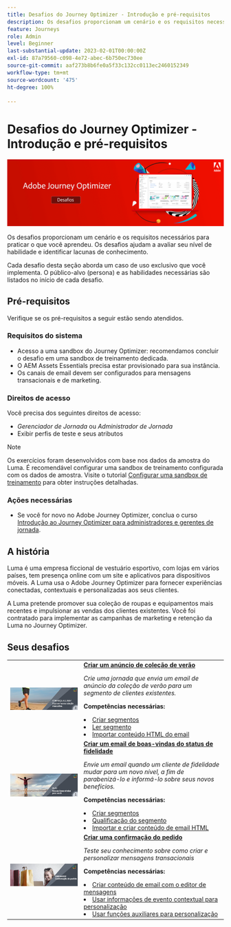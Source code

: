 ```yaml
---
title: Desafios do Journey Optimizer - Introdução e pré-requisitos
description: Os desafios proporcionam um cenário e os requisitos necessários para praticar o que você aprendeu. Cada desafio aborda um caso de uso exclusivo que você implementa.
feature: Journeys
role: Admin
level: Beginner
last-substantial-update: 2023-02-01T00:00:00Z
exl-id: 87a79560-c098-4e72-abec-6b750ec730ee
source-git-commit: aaf273b8b6fe0a5f33c132cc0113ec2460152349
workflow-type: tm+mt
source-wordcount: '475'
ht-degree: 100%

---
```


# Desafios do Journey Optimizer - Introdução e pré-requisitos

![Banner Desafio AJO](./assets/ajo-banner-challenges.png)

Os desafios proporcionam um cenário e os requisitos necessários para praticar o que você aprendeu. Os desafios ajudam a avaliar seu nível de habilidade e identificar lacunas de conhecimento.

Cada desafio desta seção aborda um caso de uso exclusivo que você implementa. O público-alvo (persona) e as habilidades necessárias são listados no início de cada desafio.

## Pré-requisitos

Verifique se os pré-requisitos a seguir estão sendo atendidos.

### Requisitos do sistema

* Acesso a uma sandbox do Journey Optimizer: recomendamos concluir o desafio em uma sandbox de treinamento dedicada.
* O AEM Assets Essentials precisa estar provisionado para sua instância.
* Os canais de email devem ser configurados para mensagens transacionais e de marketing.

### Direitos de acesso

Você precisa dos seguintes direitos de acesso:

* *Gerenciador de Jornada* ou *Administrador de Jornada*
* Exibir perfis de teste e seus atributos

>[!NOTE]
> Os exercícios foram desenvolvidos com base nos dados da amostra do Luma. É recomendável configurar uma sandbox de treinamento configurada com os dados de amostra. Visite o tutorial [Configurar uma sandbox de treinamento](/help/tutorial-configure-a-training-sandbox/introduction-and-prerequisites.md) para obter instruções detalhadas.

### Ações necessárias

* Se você for novo no Adobe Journey Optimizer, conclua o curso [Introdução ao Journey Optimizer para administradores e gerentes de jornada](https://experienceleague.adobe.com/docs/courses/using/journeyoptimizer-u-1-2022-1-1-0.html?lang=pt-BR).

## A história

Luma é uma empresa ficcional de vestuário esportivo, com lojas em vários países, tem presença online com um site e aplicativos para dispositivos móveis. A Luma usa o Adobe Journey Optimizer para fornecer experiências conectadas, contextuais e personalizadas aos seus clientes.

A Luma pretende promover sua coleção de roupas e equipamentos mais recentes e impulsionar as vendas dos clientes existentes. Você foi contratado para implementar as campanhas de marketing e retenção da Luma no Journey Optimizer.

## Seus desafios

<table>
<tr>
<td>
 <div>
      <a href="summer-collection-announcement-challenge.md">
        <img alt="Imagem para o Anúncio da Coleção de verão" src="./assets/email-assets/luma-transactional-onboarding-3.png"/>
      </a>
      </div>
  </td>
  <td>
   <strong><a href="summer-collection-announcement-challenge.md">Criar um anúncio de coleção de verão </strong>
 </a>
      <p>
      <em>Crie uma jornada que envia um email de anúncio da coleção de verão para um segmento de clientes existentes. </em>
      <p>
      <b>Competências necessárias:</b>
      <li><a href="https://experienceleague.adobe.com/docs/journey-optimizer-learn/tutorials/profiles-segments-subscriptions/create-segments.html?lang=pt-BR"> Criar segmentos</li>
      <li><a href="https://experienceleague.adobe.com/docs/journey-optimizer-learn/tutorials/create-journeys/use-case-read-segment.html?lang=pt-BR">Ler segmento</li>
       <li><a href="https://experienceleague.adobe.com/docs/journey-optimizer-learn/tutorials/email-channel/import-and-author-html-email-content.html?lang=pt-BR">Importar conteúdo HTML do email</li>
  </td>
  </tr>
   <tr>
    <td>
    <div>
    <a>
      <img alt="Bem-vindo" src="./assets/email-assets/luma-transactional-onboarding-1.png"/>
    </a>
    </div>
    <td>
    <div >
      <a>
 <strong><a href="loyalty-status-welcome-email-challenge.md">Criar um email de boas-vindas do status de fidelidade </strong>
 </a>
    </div>
    <p>
    <em>Envie um email quando um cliente de fidelidade mudar para um novo nível, a fim de parabenizá-lo e informá-lo sobre seus novos benefícios.</em>
    <p>
    <b>Competências necessárias:</b>
      <li><a href="https://experienceleague.adobe.com/docs/journey-optimizer-learn/tutorials/profiles-segments-subscriptions/create-segments.html?lang=pt-BR"> Criar segmentos</li>
      <li><a href="https://experienceleague.adobe.com/docs/journey-optimizer-learn/tutorials/create-journeys/use-case-read-segment-qualification.html?lang=pt-BR">Qualificação do segmento</li>
      <li><a href="https://experienceleague.adobe.com/docs/journey-optimizer-learn/tutorials/email-channel/import-and-author-html-email-content.html?lang=pt-BR">Importar e criar conteúdo de email HTML</li>
  </td>
  </tr>
  <tr>
  <td>
  <div>
    <a href="order-confirmation-challenge.md">
      <img alt="Email da Luma" src="./assets/email-assets/luma-transactional-order-confirmation.png"/>
    </a>
  </td>
  <td>
      <a href="order-confirmation-challenge.md">
 <strong><a href="order-confirmation-challenge.md">Criar uma confirmação do pedido</strong>
 </a>
    <div>
    <p>
    <em>Teste seu conhecimento sobre como criar e personalizar mensagens transacionais
 </em>
    <p>
    <b>Competências necessárias:</b>
      <li><a href="https://experienceleague.adobe.com/docs/journey-optimizer-learn/tutorials/email-channel/create-content-with-the-email-designer.html?lang=pt-BR"> Criar conteúdo de email com o editor de mensagens</li>
      <li><a href="https://experienceleague.adobe.com/docs/journey-optimizer-learn/tutorials/personalize-content/use-contextual-event-information-for-personalization.html?lang=pt-BR">Usar informações de evento contextual para personalização</li>
      <li><a href="https://experienceleague.adobe.com/docs/journey-optimizer-learn/tutorials/personalize-content/use-helper-functions-for-personalization.html?lang=pt-BR">Usar funções auxiliares para personalização</li>
  </td>
</table>
